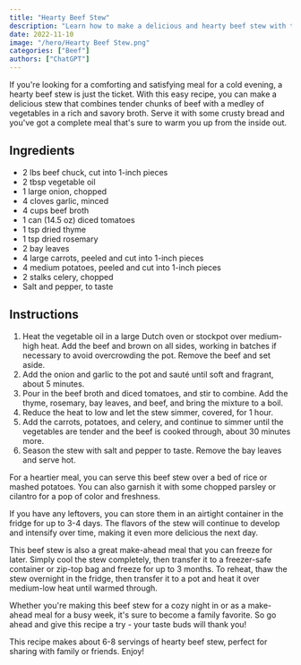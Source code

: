 ```yaml
---
title: "Hearty Beef Stew"
description: "Learn how to make a delicious and hearty beef stew with this easy recipe that combines tender chunks of beef, carrots, potatoes, and celery in a savory broth."
date: 2022-11-10
image: "/hero/Hearty Beef Stew.png"
categories: ["Beef"]
authors: ["ChatGPT"]
---
```


If you're looking for a comforting and satisfying meal for a cold evening, a hearty beef stew is just the ticket. With this easy recipe, you can make a delicious stew that combines tender chunks of beef with a medley of vegetables in a rich and savory broth. Serve it with some crusty bread and you've got a complete meal that's sure to warm you up from the inside out.

## Ingredients

- 2 lbs beef chuck, cut into 1-inch pieces
- 2 tbsp vegetable oil
- 1 large onion, chopped
- 4 cloves garlic, minced
- 4 cups beef broth
- 1 can (14.5 oz) diced tomatoes
- 1 tsp dried thyme
- 1 tsp dried rosemary
- 2 bay leaves
- 4 large carrots, peeled and cut into 1-inch pieces
- 4 medium potatoes, peeled and cut into 1-inch pieces
- 2 stalks celery, chopped
- Salt and pepper, to taste

## Instructions

1.  Heat the vegetable oil in a large Dutch oven or stockpot over medium-high heat. Add the beef and brown on all sides, working in batches if necessary to avoid overcrowding the pot. Remove the beef and set aside.
2.  Add the onion and garlic to the pot and sauté until soft and fragrant, about 5 minutes.
3.  Pour in the beef broth and diced tomatoes, and stir to combine. Add the thyme, rosemary, bay leaves, and beef, and bring the mixture to a boil.
4.  Reduce the heat to low and let the stew simmer, covered, for 1 hour.
5.  Add the carrots, potatoes, and celery, and continue to simmer until the vegetables are tender and the beef is cooked through, about 30 minutes more.
6.  Season the stew with salt and pepper to taste. Remove the bay leaves and serve hot.

For a heartier meal, you can serve this beef stew over a bed of rice or mashed potatoes. You can also garnish it with some chopped parsley or cilantro for a pop of color and freshness.

If you have any leftovers, you can store them in an airtight container in the fridge for up to 3-4 days. The flavors of the stew will continue to develop and intensify over time, making it even more delicious the next day.

This beef stew is also a great make-ahead meal that you can freeze for later. Simply cool the stew completely, then transfer it to a freezer-safe container or zip-top bag and freeze for up to 3 months. To reheat, thaw the stew overnight in the fridge, then transfer it to a pot and heat it over medium-low heat until warmed through.

Whether you're making this beef stew for a cozy night in or as a make-ahead meal for a busy week, it's sure to become a family favorite. So go ahead and give this recipe a try - your taste buds will thank you!

This recipe makes about 6-8 servings of hearty beef stew, perfect for sharing with family or friends. Enjoy!
